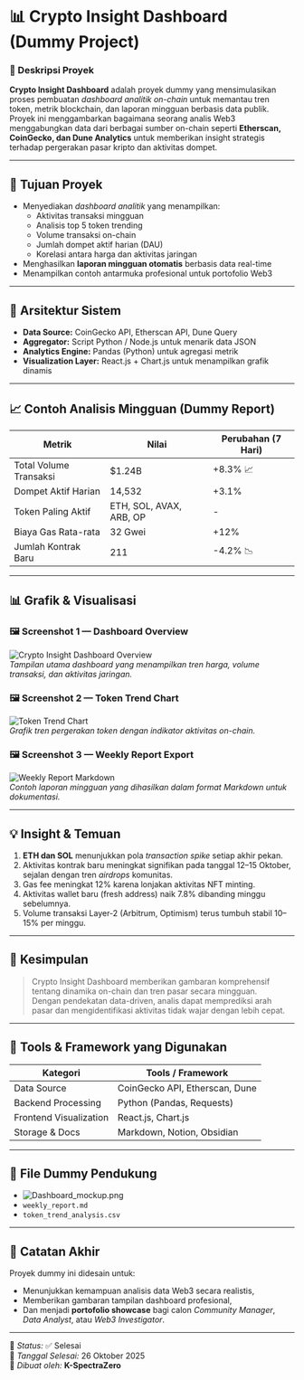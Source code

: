 # 📊 Crypto Insight Dashboard (Dummy Project)

### 🧠 Deskripsi Proyek
**Crypto Insight Dashboard** adalah proyek dummy yang mensimulasikan proses pembuatan *dashboard analitik on-chain* untuk memantau tren token, metrik blockchain, dan laporan mingguan berbasis data publik.  
Proyek ini menggambarkan bagaimana seorang analis Web3 menggabungkan data dari berbagai sumber on-chain seperti **Etherscan, CoinGecko, dan Dune Analytics** untuk memberikan insight strategis terhadap pergerakan pasar kripto dan aktivitas dompet.

---

## 📅 Tujuan Proyek
- Menyediakan *dashboard analitik* yang menampilkan:
  - Aktivitas transaksi mingguan
  - Analisis top 5 token trending
  - Volume transaksi on-chain
  - Jumlah dompet aktif harian (DAU)
  - Korelasi antara harga dan aktivitas jaringan
- Menghasilkan **laporan mingguan otomatis** berbasis data real-time
- Menampilkan contoh antarmuka profesional untuk portofolio Web3

---

## 🧩 Arsitektur Sistem
- **Data Source:** CoinGecko API, Etherscan API, Dune Query
- **Aggregator:** Script Python / Node.js untuk menarik data JSON
- **Analytics Engine:** Pandas (Python) untuk agregasi metrik
- **Visualization Layer:** React.js + Chart.js untuk menampilkan grafik dinamis

---

## 📈 Contoh Analisis Mingguan (Dummy Report)

| Metrik | Nilai | Perubahan (7 Hari) |
|--------|--------|--------------------|
| Total Volume Transaksi | $1.24B | +8.3% 📈 |
| Dompet Aktif Harian | 14,532 | +3.1% |
| Token Paling Aktif | ETH, SOL, AVAX, ARB, OP | - |
| Biaya Gas Rata-rata | 32 Gwei | +12% |
| Jumlah Kontrak Baru | 211 | -4.2% 📉 |

---

## 📊 Grafik & Visualisasi

### 🖼️ Screenshot 1 — Dashboard Overview  
![Crypto Insight Dashboard Overview](IMG_20251026_192821.png
)  
*Tampilan utama dashboard yang menampilkan tren harga, volume transaksi, dan aktivitas jaringan.*

### 🖼️ Screenshot 2 — Token Trend Chart  
![Token Trend Chart](IMG_20251026_193306.png
)  
*Grafik tren pergerakan token dengan indikator aktivitas on-chain.*

### 🖼️ Screenshot 3 — Weekly Report Export  
![Weekly Report Markdown](IMG_20251026_202040.png)  
*Contoh laporan mingguan yang dihasilkan dalam format Markdown untuk dokumentasi.*

---

## 💡 Insight & Temuan

1. **ETH dan SOL** menunjukkan pola *transaction spike* setiap akhir pekan.  
2. Aktivitas kontrak baru meningkat signifikan pada tanggal 12–15 Oktober, sejalan dengan tren *airdrops* komunitas.  
3. Gas fee meningkat 12% karena lonjakan aktivitas NFT minting.  
4. Aktivitas wallet baru (fresh address) naik 7.8% dibanding minggu sebelumnya.  
5. Volume transaksi Layer-2 (Arbitrum, Optimism) terus tumbuh stabil 10–15% per minggu.

---

## 🧠 Kesimpulan
> Crypto Insight Dashboard memberikan gambaran komprehensif tentang dinamika on-chain dan tren pasar secara mingguan.  
> Dengan pendekatan data-driven, analis dapat memprediksi arah pasar dan mengidentifikasi aktivitas tidak wajar dengan lebih cepat.

---

## 🧰 Tools & Framework yang Digunakan
| Kategori | Tools / Framework |
|-----------|-------------------|
| Data Source | CoinGecko API, Etherscan, Dune |
| Backend Processing | Python (Pandas, Requests) |
| Frontend Visualization | React.js, Chart.js |
| Storage & Docs | Markdown, Notion, Obsidian |

---

## 📎 File Dummy Pendukung
- ![Dashboard_mockup.png](https://raw.githubusercontent.com/Spektrum-nol/Dasbor-Wawasan-Kripto-Dummy/utama/IMG_20251026_210250.png)
- `weekly_report.md`
- `token_trend_analysis.csv`

---

## 🧾 Catatan Akhir
Proyek dummy ini didesain untuk:
- Menunjukkan kemampuan analisis data Web3 secara realistis,  
- Memberikan gambaran tampilan dashboard profesional,  
- Dan menjadi **portofolio showcase** bagi calon *Community Manager*, *Data Analyst*, atau *Web3 Investigator*.

---

📍 *Status:* ✅ Selesai  
📆 *Tanggal Selesai:* 26 Oktober 2025  
👤 *Dibuat oleh:* **K-SpectraZero**
